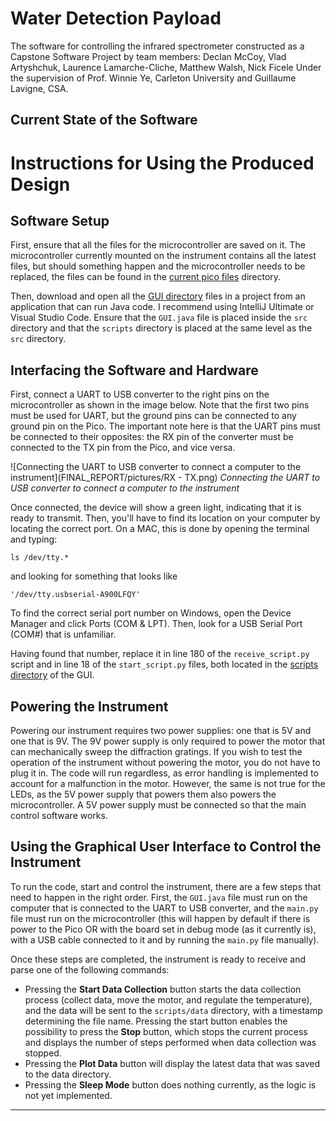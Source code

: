 # Water Detection Payload 
The software for controlling the infrared spectrometer constructed as a Capstone Software Project by team members: 
Declan McCoy, Vlad Artyshchuk, Laurence Lamarche-Cliche, Matthew Walsh, Nick Ficele
Under the supervision of Prof. Winnie Ye, Carleton University and Guillaume Lavigne, CSA. 

## Current State of the Software 


# Instructions for Using the Produced Design

## Software Setup
First, ensure that all the files for the microcontroller are saved on it. The microcontroller currently mounted on the instrument contains all the latest files, but should something happen and the microcontroller needs to be replaced, the files can be found in the [current pico files](https://github.com/LaurenceLamarche/WaterDetectionPayload/tree/main/current%20pico%20files) directory.

Then, download and open all the [GUI directory](https://github.com/LaurenceLamarche/WaterDetectionPayload/tree/main/GUI/GUI) files in a project from an application that can run Java code. I recommend using IntelliJ Ultimate or Visual Studio Code. Ensure that the `GUI.java` file is placed inside the `src` directory and that the `scripts` directory is placed at the same level as the `src` directory.

## Interfacing the Software and Hardware
First, connect a UART to USB converter to the right pins on the microcontroller as shown in the image below. Note that the first two pins must be used for UART, but the ground pins can be connected to any ground pin on the Pico. The important note here is that the UART pins must be connected to their opposites: the RX pin of the converter must be connected to the TX pin from the Pico, and vice versa.

![Connecting the UART to USB converter to connect a computer to the instrument](FINAL_REPORT/pictures/RX - TX.png)
*Connecting the UART to USB converter to connect a computer to the instrument*

Once connected, the device will show a green light, indicating that it is ready to transmit. Then, you'll have to find its location on your computer by locating the correct port. On a MAC, this is done by opening the terminal and typing: 
```
ls /dev/tty.*
```
and looking for something that looks like 
```
'/dev/tty.usbserial-A900LFQY'
```
To find the correct serial port number on Windows, open the Device Manager and click Ports (COM & LPT). Then, look for a USB Serial Port (COM#) that is unfamiliar.

Having found that number, replace it in line 180 of the `receive_script.py` script and in line 18 of the `start_script.py` files, both located in the [scripts directory](https://github.com/LaurenceLamarche/WaterDetectionPayload/tree/main/GUI/GUI/scripts) of the GUI.

## Powering the Instrument
Powering our instrument requires two power supplies: one that is 5V and one that is 9V. The 9V power supply is only required to power the motor that can mechanically sweep the diffraction gratings. If you wish to test the operation of the instrument without powering the motor, you do not have to plug it in. The code will run regardless, as error handling is implemented to account for a malfunction in the motor. However, the same is not true for the LEDs, as the 5V power supply that powers them also powers the microcontroller. A 5V power supply must be connected so that the main control software works.

## Using the Graphical User Interface to Control the Instrument
To run the code, start and control the instrument, there are a few steps that need to happen in the right order. First, the `GUI.java` file must run on the computer that is connected to the UART to USB converter, and the `main.py` file must run on the microcontroller (this will happen by default if there is power to the Pico OR with the board set in debug mode (as it currently is), with a USB cable connected to it and by running the `main.py` file manually).

Once these steps are completed, the instrument is ready to receive and parse one of the following commands:

- Pressing the **Start Data Collection** button starts the data collection process (collect data, move the motor, and regulate the temperature), and the data will be sent to the `scripts/data` directory, with a timestamp determining the file name. Pressing the start button enables the possibility to press the **Stop** button, which stops the current process and displays the number of steps performed when data collection was stopped.
- Pressing the **Plot Data** button will display the latest data that was saved to the data directory.
- Pressing the **Sleep Mode** button does nothing currently, as the logic is not yet implemented.

---
